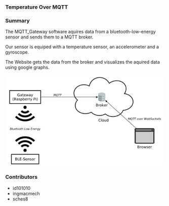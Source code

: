 ### Temperature Over MQTT

### Summary

The MQTT_Gateway software aquires data from a bluetooth-low-energy sensor and sends them to a MQTT broker.

Our sensor is equiped with a temperature sensor, an accelerometer and a gyroscope.

The Website gets the data from the broker and visualizes the aquired data using google graphs. 

  ![schematic](Documents/schematic.png)


### Contributors

* id101010
* ingmacmech
* sches8
